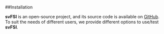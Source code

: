 ##Installation

<strong>svFSI</strong> is an open-source project, and its source code is available on <a href="https://github.com/SimVascular/svFSI">GitHub</a>. To suit the needs of different users, we provide different options to use/test <strong>svFSI</strong>.